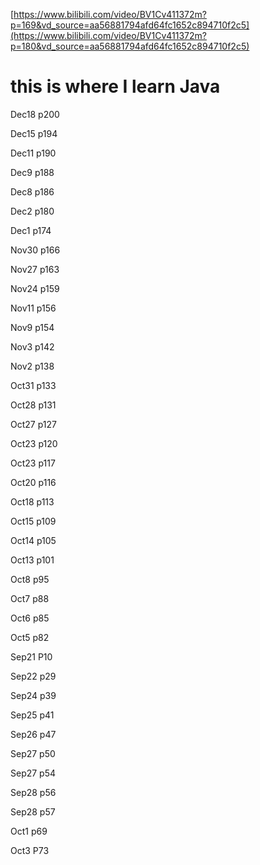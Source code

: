 [https://www.bilibili.com/video/BV1Cv411372m?p=169&vd_source=aa56881794afd64fc1652c894710f2c5](https://www.bilibili.com/video/BV1Cv411372m?p=180&vd_source=aa56881794afd64fc1652c894710f2c5)
# this is where I learn Java

Dec18 p200

Dec15 p194

Dec11 p190

Dec9 p188

Dec8 p186

Dec2 p180

Dec1 p174

Nov30 p166

Nov27 p163

Nov24 p159

Nov11 p156

Nov9 p154

Nov3 p142

Nov2 p138

Oct31 p133

Oct28 p131

Oct27 p127

Oct23 p120

Oct23 p117

Oct20 p116

Oct18  p113

Oct15 p109

Oct14 p105

Oct13 p101

Oct8 p95

Oct7 p88

Oct6 p85

Oct5 p82

Sep21 P10 

Sep22 p29

Sep24 p39

Sep25 p41

Sep26 p47

Sep27 p50

Sep27 p54

Sep28 p56

Sep28 p57

Oct1 p69

Oct3 P73
